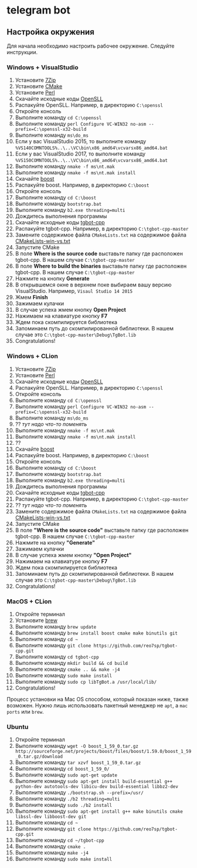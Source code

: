 # telegram bot

## Настройка окружения
Для начала необходимо настроить рабочее окружение. Следуйте инструкции. 

### Windows + VisualStudio
1. Установите [7Zip](http://www.7-zip.org/)
1. Установите [CMake](https://cmake.org/download/)
1. Установите [Perl](https://www.activestate.com/activeperl/downloads)
1. Скачайте искодные коды [OpenSLL](https://www.openssl.org/source/)
1. Распакуйте OpenSLL. Например, в директорию `C:\openssl`
1. Откройте консоль
1. Выполните команду `cd C:\openssl`
1. Выполните команду `perl Configure VC-WIN32 no-asm --prefix=C:\openssl-x32-build`
1. Выполните команду `ms\do_ms`
1. Если у вас VisualStudio 2015, то выполните команду `%VS140COMNTOOLS%..\..\VC\bin\x86_amd64\vcvarsx86_amd64.bat`
1. Если у вас VisualStudio 2017, то выполните команду `%VS150COMNTOOLS%..\..\VC\bin\x86_amd64\vcvarsx86_amd64.bat`
1. Выполните команду `nmake -f ms\nt.mak`
1. Выполните команду `nmake -f ms\nt.mak install`
1. Скачайте [boost](http://www.boost.org/users/download/)
1. Распакуйте boost. Например, в директорию `C:\boost`
1. Откройте консоль
1. Выполните команду `cd C:\boost`
1. Выполните команду `bootstrap.bat`
1. Выполните команду `b2.exe threading=multi`
1. Дождитесь выполнения программы
1. Скачайте исходные коды [tgbot-cpp](https://github.com/reo7sp/tgbot-cpp)
1. Распакуйте tgbot-cpp. Например, в директорию `C:\tgbot-cpp-master`
1. Замените содержимое файла `CMakeLists.txt` на содержимое файла [CMakeLists-win-vs.txt](CMakeLists-win-vs.txt)
1. Запустите CMake
1. В поле **Where is the source code** выставьте папку где расположен tgbot-cpp. В нашем случае `C:\tgbot-cpp-master`
1. В поле **Where to build the binaries** выставьте папку где расположен tgbot-cpp. В нашем случае `C:\tgbot-cpp-master`
1. Нажмите на кнопку **Generate**
1. В открывшемся окне в верхнем поке выбираем вашу версию VisualStudio. Например, `Visaul Studio 14 2015`
1. Жмем **Finish**
1. Зажимаем кулачки
1. В случае успеха жмем кнопку **Open Project**
1. Нажимаем на клавиатуре кнопку **F7**
1. Ждем пока скомпилируется библиотека
1. Запоминаем путь до скомпилированной библиотеки. В нашем случае это `C:\tgbot-cpp-master\Debug\TgBot.lib`
1. Congratulations!

### Windows + CLion
1. Установите [7Zip](http://www.7-zip.org/)
1. Установите [Perl](https://www.activestate.com/activeperl/downloads)
1. Скачайте искодные коды [OpenSLL](https://www.openssl.org/source/)
1. Распакуйте OpenSLL. Например, в директорию `C:\openssl`
1. Откройте консоль
1. Выполните команду `cd C:\openssl`
1. Выполните команду `perl Configure VC-WIN32 no-asm --prefix=C:\openssl-x32-build`
1. Выполните команду `ms\do_ms`
1. ?? *тут надо что-то поменять*
1. Выполните команду `nmake -f ms\nt.mak`
1. Выполните команду `nmake -f ms\nt.mak install`
1. ??
1. Скачайте [boost](http://www.boost.org/users/download/)
1. Распакуйте boost. Например, в директорию `C:\boost`
1. Откройте консоль
1. Выполните команду `cd C:\boost`
1. Выполните команду `bootstrap.bat`
1. Выполните команду `b2.exe threading=multi`
1. Дождитесь выполнения программы
1. Скачайте исходные коды [tgbot-cpp](https://github.com/reo7sp/tgbot-cpp)
1. Распакуйте tgbot-cpp. Например, в директорию `C:\tgbot-cpp-master`
1. ?? *тут надо что-то поменять*
1. Замените содержимое файла `CMakeLists.txt` на содержимое файла [CMakeLists-win-vs.txt](CMakeLists-win-vs.txt)
1. Запустите CMake
1. В поле **"Where is the source code"** выставьте папку где расположен tgbot-cpp. В нашем случае `C:\tgbot-cpp-master`
1. Нажмите на кнопку **"Generate"**
1. Зажимаем кулачки
1. В случае успеха жмем кнопку **"Open Project"**
1. Нажимаем на клавиатуре кнопку **F7**
1. Ждем пока скомпилируется библиотека
1. Запоминаем путь до скомпилированной библиотеки. В нашем случае это `C:\tgbot-cpp-master\Debug\TgBot.lib`
1. Congratulations!

### MacOS + CLion
1. Откройте терминал
1. Установите [brew](https://brew.sh/index_ru.html)
1. Выполните команду `brew update`
1. Выполните команду `brew install boost cmake make binutils git`
1. Выполните команду `cd ~`
1. Выполните команду `git clone https://github.com/reo7sp/tgbot-cpp.git`
1. Выполните команду `cd tgbot-cpp`
1. Выполните команду `mkdir build && cd build`
1. Выполните команду `cmake .. && make -j4`
1. Выполните команду `sudo make install`
1. Выполните команду `sudo cp libTgBot.a /usr/local/lib/`
1. Congratulations!

Процесс установки на Mac OS способом, который показан ниже, также возможен. Нужно лишь использовать пакетный менеджер не 
`apt`, а `mac ports` или `brew`.

### Ubuntu
1. Откройте терминал
1. Выполните команду `wget -O boost_1_59_0.tar.gz http://sourceforge.net/projects/boost/files/boost/1.59.0/boost_1_59_0.tar.gz/download`
1. Выполните команду `tar xzvf boost_1_59_0.tar.gz`
1. Выполните команду `cd boost_1_59_0/`
1. Выполните команду `sudo apt-get update`
1. Выполните команду `sudo apt-get install build-essential g++ python-dev autotools-dev libicu-dev build-essential libbz2-dev`
1. Выполните команду `./bootstrap.sh --prefix=/usr/`
1. Выполните команду `./b2 threading=multi`
1. Выполните команду `sudo ./b2 install`
1. Выполните команду `sudo apt-get install g++ make binutils cmake libssl-dev libboost-dev git`
1. Выполните команду `cd ~`
1. Выполните команду `git clone https://github.com/reo7sp/tgbot-cpp.git`
1. Выполните команду `cd ~/tgbot-cpp`
1. Выполните команду `cmake .`
1. Выполните команду `make -j4`
1. Выполните команду `sudo make install`
